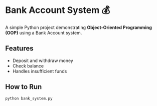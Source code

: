# Bank Account System 💰

A simple Python project demonstrating **Object-Oriented Programming (OOP)** using a Bank Account system.

## Features
- Deposit and withdraw money
- Check balance
- Handles insufficient funds

## How to Run
```bash
python bank_system.py
